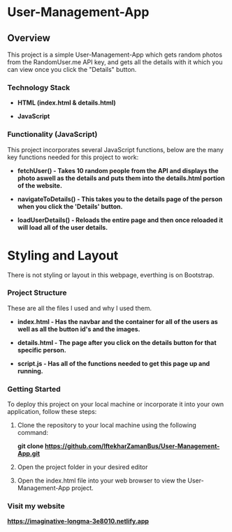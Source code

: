 # User-Management-App

## Overview
This project is a simple User-Management-App which gets random photos from the RandomUser.me API key, and gets all the details with it which you can view once you click the "Details" button.

### Technology Stack

- **HTML (index.html & details.html)**

- **JavaScript**

### Functionality (JavaScript)
This project incorporates several JavaScript functions, below are the many key functions needed for this project to work: 

- **fetchUser() - Takes 10 random people from the API and displays the photo aswell as the details and puts them into the details.html portion of the website.**

- **navigateToDetails() - This takes you to the details page of the person when you click the 'Details' button.**

- **loadUserDetails() - Reloads the entire page and then once reloaded it will load all of the user details.**

# Styling and Layout
There is not styling or layout in this webpage, everthing is on Bootstrap.

### Project Structure
These are all the files I used and why I used them.

- **index.html - Has the navbar and the container for all of the users as well as all the button id's and the images.**

- **details.html - The page after you click on the details button for that specific person.**

- **script.js - Has all of the functions needed to get this page up and running.**

### Getting Started
To deploy this project on your local machine or incorporate it into your own application, follow these steps: 

1. Clone the repository to your local machine using the following command: 

    **git clone https://github.com/IftekharZamanBus/User-Management-App.git**

2. Open the project folder in your desired editor

3. Open the index.html file into your web browser to view the User-Management-App project.

### Visit my website

**https://imaginative-longma-3e8010.netlify.app**